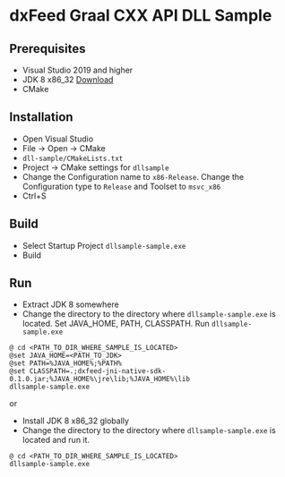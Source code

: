 # dxFeed Graal CXX API DLL Sample

## Prerequisites

- Visual Studio 2019 and higher
- JDK 8 x86_32 [Download](https://cdn.azul.com/zulu/bin/zulu8.80.0.17-ca-jdk8.0.422-win_i686.zip)
- CMake

## Installation

- Open Visual Studio
- File -> Open -> CMake
- `dll-sample/CMakeLists.txt`
- Project -> CMake settings for `dllsample`
- Change the Configuration name to `x86-Release`. Change the Configuration type to `Release` and Toolset to `msvc_x86`
- Ctrl+S


## Build

- Select Startup Project `dllsample-sample.exe`
- Build

## Run

- Extract JDK 8 somewhere
- Change the directory to the directory where `dllsample-sample.exe` is located. Set JAVA_HOME, PATH, CLASSPATH. Run `dllsample-sample.exe` 
```shell
@ cd <PATH_TO_DIR_WHERE_SAMPLE_IS_LOCATED>
@set JAVA_HOME=<PATH_TO_JDK>
@set PATH=%JAVA_HOME%;%PATH%
@set CLASSPATH=.;dxfeed-jni-native-sdk-0.1.0.jar;%JAVA_HOME%\jre\lib;%JAVA_HOME%\lib
dllsample-sample.exe
```

or

- Install JDK 8 x86_32 globally
- Change the directory to the directory where `dllsample-sample.exe` is located and run it.
```shell
@ cd <PATH_TO_DIR_WHERE_SAMPLE_IS_LOCATED>
dllsample-sample.exe
```